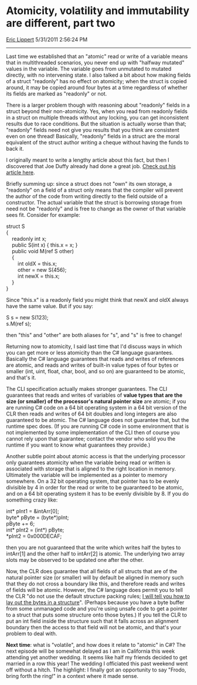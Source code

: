 <div id="page">

# Atomicity, volatility and immutability are different, part two

[Eric Lippert](https://social.msdn.microsoft.com/profile/Eric%20Lippert) 5/31/2011 2:56:24 PM

-----

<div id="content">

<div class="mine">

Last time we established that an "atomic" read or write of a variable means that in multithreaded scenarios, you never end up with "halfway mutated" values in the variable. The variable goes from unmutated to mutated directly, with no intervening state. I also talked a bit about how making fields of a struct "readonly" has no effect on atomicity; when the struct is copied around, it may be copied around four bytes at a time regardless of whether its fields are marked as "readonly" or not.

There is a larger problem though with reasoning about "readonly" fields in a struct beyond their non-atomicity. Yes, when you read from readonly fields in a struct on multiple threads without any locking, you can get inconsistent results due to race conditions. But the situation is actually worse than that; "readonly" fields need not give you results that you think are consistent even on one thread\! Basically, "readonly" fields in a struct are the moral equivalent of the struct author writing a cheque without having the funds to back it.

I originally meant to write a lengthy article about this fact, but then I discovered that Joe Duffy already had done a great job. [Check out his article here](http://www.bluebytesoftware.com/blog/2010/07/01/WhenIsAReadonlyFieldNotReadonly.aspx).

Briefly summing up: since a struct does not "own" its own storage, a "readonly" on a field of a struct only means that the compiler will prevent the author of the code from writing directly to the field outside of a constructor. The actual variable that the struct is borrowing storage from need not be "readonly" and is free to change as the owner of that variable sees fit. Consider for example:

<span class="code"> </span>

struct S  
{  
    readonly int x;  
    public S(int x) { this.x = x; }  
    public void M(ref S other)  
    {  
        int oldX = this.x;  
        other = new S(456);  
        int newX = this.x;  
    }  
}

Since "this.x" is a readonly field you might think that newX and oldX always have the same value. But if you say:

<span class="code"> </span>

S s = new S(123);  
s.M(ref s);

then "this" and "other" are both aliases for "s", and "s" is free to change\!

Returning now to atomicity, I said last time that I'd discuss ways in which you can get more or less atomicity than the C\# language guarantees. Basically the C\# language guarantees that reads and writes of references are atomic, and reads and writes of built-in value types of four bytes or smaller (int, uint, float, char, bool, and so on) are guaranteed to be atomic, and that's it.

The CLI specification actually makes stronger guarantees. The CLI guarantees that reads and writes of variables of **value types that are the size (or smaller) of the processor's natural pointer size** are atomic; if you are running C\# code on a 64 bit operating system in a 64 bit version of the CLR then reads and writes of 64 bit doubles and long integers are also guaranteed to be atomic. The C\# language does not guarantee that, but the runtime spec does. (If you are running C\# code in some environment that is not implemented by some implementation of the CLI then of course you cannot rely upon that guarantee; contact the vendor who sold you the runtime if you want to know what guarantees they provide.)

Another subtle point about atomic access is that the underlying processor only guarantees atomicity when the variable being read or written is associated with storage that is aligned to the right location in memory. Ultimately the variable will be implemented as a pointer to memory somewhere. On a 32 bit operating system, that pointer has to be evenly divisible by 4 in order for the read or write to be guaranteed to be atomic, and on a 64 bit operating system it has to be evenly divisible by 8. If you do something crazy like:

<span class="code"> </span>

int\* pInt1 = \&intArr\[0\];  
byte\* pByte = (byte\*)pInt;  
pByte += 6;  
int\* pInt2 = (int\*) pByte;  
\*pInt2 = 0x000DECAF;

then you are not guaranteed that the write which writes half the bytes to intArr\[1\] and the other half to intArr\[2\] is atomic. The underlying two array slots may be observed to be updated one after the other.

Now, the CLR does guarantee that all fields of all structs that are of the natural pointer size (or smaller) will by default be aligned in memory such that they do not cross a boundary like this, and therefore reads and writes of fields will be atomic. However, the C\# language does permit you to tell the CLR "do not use the default structure packing rules; [I will tell you how to lay out the bytes in a structure](http://msdn.microsoft.com/en-us/library/system.runtime.interopservices.structlayoutattribute.aspx)". (Perhaps because you have a byte buffer from some unmanaged code and you're using unsafe code to get a pointer to a struct that puts some structure onto those bytes.) If you tell the CLR to put an int field inside the structure such that it falls across an alignment boundary then the access to that field will not be atomic, and that's your problem to deal with.

**Next time**: what is "volatile", and how does it relate to "atomic" in C\#? The next episode will be somewhat delayed as I am in California this week attending yet another wedding. It seems like half my friends decided to get married in a row this year\! The wedding I officiated this past weekend went off without a hitch. The highlight: I finally got an opportunity to say "Frodo, bring forth the ring\!" in a context where it made sense.

</div>

</div>

</div>


